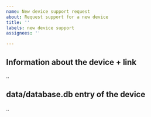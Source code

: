 ```yaml
---
name: New device support request
about: Request support for a new device
title: ''
labels: new device support
assignees: ''

---
```


## Information about the device + link
..

## data/database.db entry of the device
..
